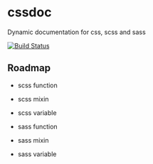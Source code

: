 cssdoc
======

Dynamic documentation for css, scss and sass


[![Build Status](https://secure.travis-ci.org/cssdoc/cssdoc.png?branch=master)](https://travis-ci.org/cssdoc/cssdoc)

## Roadmap

* scss function
* scss mixin
* scss variable

* sass function
* sass mixin
* sass variable

